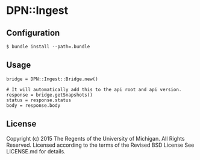 # DPN::Ingest


## Configuration

    $ bundle install --path=.bundle

## Usage

```
bridge = DPN::Ingest::Bridge.new()

# It will automatically add this to the api root and api version.
response = bridge.getSnapshots()
status = response.status
body = response.body

```

## License

Copyright (c) 2015 The Regents of the University of Michigan.
All Rights Reserved.
Licensed according to the terms of the Revised BSD License
See LICENSE.md for details.

